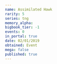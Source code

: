```yaml
---
name: Assimilated Hawk
rarity: 5
series: tng
memory_alpha:
bigbook_tier: -1
events: 0
in_portal: true
date: 02/01/2019
obtained: Event
mega: false
published: true
---
```



